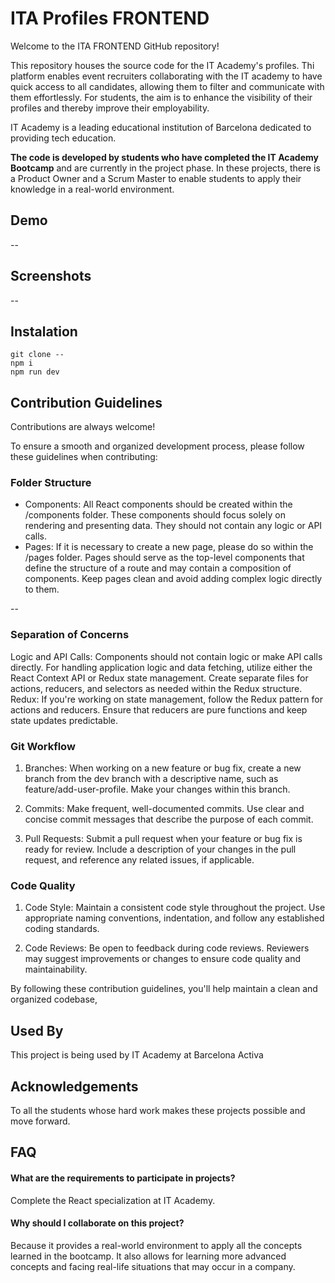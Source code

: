 
# ITA Profiles FRONTEND

Welcome to the ITA FRONTEND GitHub repository! 

This repository houses the source code for the IT Academy's profiles. Thi platform enables event recruiters collaborating with the IT academy to have quick access to all candidates, allowing them to filter and communicate with them effortlessly. For students, the aim is to enhance the visibility of their profiles and thereby improve their employability. 

IT Academy is a leading educational institution of Barcelona dedicated to providing tech education. 

**The code is developed by students who have completed the IT Academy Bootcamp** and are currently in the project phase. In these projects, there is a Product Owner and a Scrum Master to enable students to apply their knowledge in a real-world environment.


## Demo

--


## Screenshots

--


## Instalation

```console
git clone --
npm i
npm run dev
```


## Contribution Guidelines

Contributions are always welcome!


To ensure a smooth and organized development process, please follow these guidelines when contributing:

### Folder Structure

- Components: All React components should be created within the /components folder. These components should focus solely on rendering and presenting data. They should not contain any logic or API calls.
- Pages: If it is necessary to create a new page, please do so within the /pages folder. Pages should serve as the top-level components that define the structure of a route and may contain a composition of components. Keep pages clean and avoid adding complex logic directly to them.

--

### Separation of Concerns

Logic and API Calls: Components should not contain logic or make API calls directly. For handling application logic and data fetching, utilize either the React Context API or Redux state management. Create separate files for actions, reducers, and selectors as needed within the Redux structure.
Redux: If you're working on state management, follow the Redux pattern for actions and reducers. Ensure that reducers are pure functions and keep state updates predictable.

### Git Workflow

1. Branches: When working on a new feature or bug fix, create a new branch from the dev branch with a descriptive name, such as feature/add-user-profile. Make your changes within this branch.

2. Commits: Make frequent, well-documented commits. Use clear and concise commit messages that describe the purpose of each commit.

3. Pull Requests: Submit a pull request when your feature or bug fix is ready for review. Include a description of your changes in the pull request, and reference any related issues, if applicable.

### Code Quality

1. Code Style: Maintain a consistent code style throughout the project. Use appropriate naming conventions, indentation, and follow any established coding standards.

2. Code Reviews: Be open to feedback during code reviews. Reviewers may suggest improvements or changes to ensure code quality and maintainability.


By following these contribution guidelines, you'll help maintain a clean and organized codebase,


## Used By

This project is being used by IT Academy at Barcelona Activa




## Acknowledgements

To all the students whose hard work makes these projects possible and move forward.

## FAQ

#### What are the requirements to participate in projects?

Complete the React specialization at IT Academy.


#### Why should I collaborate on this project?

Because it provides a real-world environment to apply all the concepts learned in the bootcamp. It also allows for learning more advanced concepts and facing real-life situations that may occur in a company.
